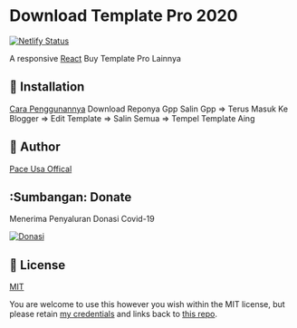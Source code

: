 # Download Template Pro 2020

<p>
  <a href="#" target="_blank">
    <img src="https://cdn.pixabay.com/photo/2019/02/03/03/51/hacker-3971821_1280.png" alt="Netlify Status" />
  </a>
</p>

A responsive [React](http://instagram.com/cyber_mrlinkerrorsystemoffical) Buy Template Pro Lainnya

## 🚀 Installation

[Cara Penggunannya](/) Download Reponya Gpp Salin Gpp => Terus Masuk Ke Blogger => Edit Template => Salin Semua => Tempel Template Aing

## 🐾 Author

[Pace Usa Offical](https://github.com/ahmadchen)

## :Sumbangan: Donate

Menerima Penyaluran Donasi Covid-19 

<a href="https://www.instagram.com/cyber_mrlinkerrorsystemoffical" target="_blank"><img src="https://3.bp.blogspot.com/-3dihe0iHtRE/WGIaNPV0s0I/AAAAAAAACWQ/uaqwVGBauukUy1aGmLLEV7c-rdezUbTnwCLcB/s1600/Donate_icon_B2.png" alt="Donasi" style="height: auto !important;width: auto !important;" ></a>

## 🌴 License

[MIT](https://github.com/mrlinkerrorsystem/KumpulanTemplateBloggerPRO/blob/master/LICENSE)

You are welcome to use this however you wish within the MIT license, but please retain [my credentials](https://developerpaceusa.blogspot.com) and links back to [this repo](https://github.com/mrlinkerrorsystem/KumpulanTemplateBloggerPRO).
